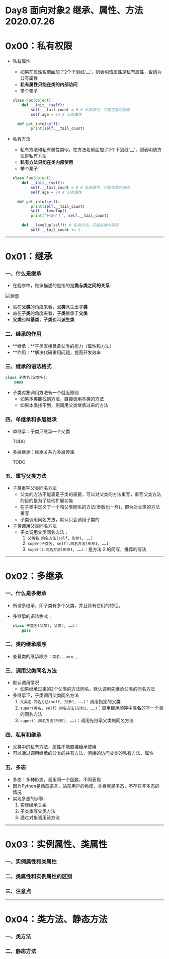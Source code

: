 # Day8 面向对象2 继承、属性、方法 2020.07.26

# 0x00：私有权限

+ 私有属性

  + 如果在属性名前面加了2个下划线'__'，则表明该属性是私有属性，否则为公有属性
  + **私有属性只能在类的内部访问**
  + 举个栗子

  ```python
  class Fox(object):
      def __init__(self):
          self.__tail_count = 0 # 私有属性，只能在类内访问
          self.age = 24 # 公有属性
     
  	def get_info(self):
          print(self.__tail_count)
  ```

+ 私有方法

  + 私有方法和私有属性类似，在方法名前面加了2个下划线'__'，则表明该方法是私有方法
  + **私有方法只能在类内部使用**
  + 举个栗子

  ```python
  class Fox(object):
      def __init__(self):
          self.__tail_count = 0 # 私有属性，只能在类内访问
          self.age = 24 # 公有属性
     
  	def get_info(self):
          print(self.__tail_count)
          self.__levelup()
          print('升级了！', self.__tail_count)
      
      def __levelup(self): # 私有方法，只能在类内调用
          self.__tail_count += 1
  ```

-------

# 0x01：继承

### 一、什么是继承

+ 在程序中，继承描述的是指的是**类与类之间的关系**

![继承](https://oss.smartfox.cc/2020/07/26/464a3e6240957.png)

+ 站在**父类**的角度来看，**父类**派生出**子类**
+ 站在**子类**的角度来看，**子类**继承于**父类**
+ **父类**也叫**基类**，**子类**也叫**派生类**

### 二、继承的作用

+ **继承：**子类直接具备父类的能力（属性和方法）
+ **作用：**解决代码重用问题，提高开发效率

### 三、继承的语法格式

```python
class 子类名(父类名):
    pass
```

+ 子类对象调用方法有一个就近原则
  - 如果本类能找到方法，直接调用本类的方法
  - 如果本类找不到，则调用父类继承过来的方法

### 四、单继承和多层继承

+ 单继承：子类只继承一个父类

  TODO

+ 多层继承：继承关系为多层传递

  TODO

### 五、重写父类方法

+ 子类重写父类同名方法
  + 父类的方法不能满足子类的需要，可以对父类的方法重写，重写父类方法的目的是为了给他扩展功能
  + 在子类中定义了一个和父类同名的方法(参数也一样)，即为对父类的方法重写
  + 子类调用同名方法，默认只会调用子类的
+ 子类调用父类同名方法
  + 子类调用父类同名方法：
    1. `父类名.同名方法(self, 形参1, ……)`
    2. `super(子类名, self).同名方法(形参1, ……)`
    3. `super().同名方法(形参1, ……)`：是方法 2 的简写，推荐的写法

-------

# 0x02：多继承

### 一、什么是多继承

+ 所谓多继承，即子类有多个父类，并且具有它们的特征。

+ 多继承的语法格式：

  ```python
  class 子类名(父类1, 父类2, ……)：
      pass
  ```

### 二、类的继承顺序

+ 查看类的继承顺序：`类名.__mro__`



### 三、调用父类同名方法

+ 默认调用情况
  + 如果继承过来的2个父类的方法同名，默认调用先继承父类的同名方法
+ 多继承下，子类调用父类同名方法
  1. `父类名.同名方法(self, 形参1, ……)`：调用指定的父类
  2. `super(类名, self).同名方法(形参1, ……)`：调用继承顺序中类名的下一个类的同名方法
  3. `super().同名方法(形参1, ……)`：调用先继承父类的同名方法

### 四、私有和继承

+ 父类中的私有方法、属性不能直接继承使用
+ 可以通过调用继承的父类的共有方法，间接的访问父类的私有方法、属性

### 五、多态

+ 多态：多种形态，调用同一个函数，不同表现
+ 因为Python是动态语言，站在用户的角度，本身就是多态，不存在非多态的情况
+ 实现多态的步骤:
  1. 实现继承关系
  2. 子类重写父类方法
  3. 通过对象调用该方法

---------------------

# 0x03：实例属性、类属性

### 一、实例属性和类属性



### 二、类属性和实例属性的区别



### 三、注意点



---------

# 0x04：类方法、静态方法

### 一、类方法



### 二、静态方法